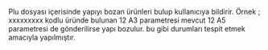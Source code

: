 Plu dosyası içerisinde yapıyı bozan ürünleri bulup kullanıcıya bildirir.
Örnek ;
xxxxxxxxx kodlu üründe bulunan
12 A3 parametresi mevcut
12 A5 parametresi de gönderilirse yapı bozulur.
bu gibi durumları tespit etmek amacıyla yapılmıştır.

